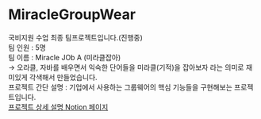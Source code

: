 # MiracleGroupWear<br>
국비지원 수업 최종 팀프로젝트입니다.(진행중)<br>
팀 인원 : 5명<br>
팀 이름 : Miracle JOb A (미라클잡아)<br>
       -> 오라클, 자바를 배우면서 익숙한 단어들을 미라클(기적)을 잡아보자 라는 의미로 재미있게 각색해서 만들었습니다.<br>
프로젝트 간단 설명 : 기업에서 사용하는 그룹웨어의 핵심 기능들을 구현해보는 프로젝트입니다.<br>
<a href="https://www.notion.so/coffit23/Miracle-Job-A-2d607fca8bfd4ec88c6e1b722e46e458">프로젝트 상세 설명 Notion 페이지</a>  
